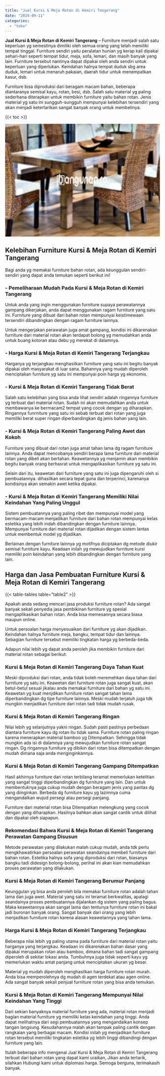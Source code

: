 ```yaml
---
title: "Jual Kursi & Meja Rotan di Kemiri Tangerang"
date: "2024-09-11"
categories: 
  - "toko"
---
```


**Jual Kursi & Meja Rotan di Kemiri Tangerang** – Furniture menjadi salah satu keperluan yg semestinya dimiliki oleh semua orang yang telah memiliki tempat tinggal. Furniture sendiri yaitu peralatan hunian yg kerap kali dipakai sehari-hari seperti tempat tidur, meja, sofa, lemari, dan masih banyak yang lain. Furniture tersebut nantinya dapat dipakai oleh anda sendiri untuk keperluan yang diperlukan. Keindahan halnya tempat duduk sbg area duduk, lemari untuk menaruh pakaian, daerah tidur untuk menempatkan kasur, dsb.

Furniture bisa diproduksi dari beragam macam bahan, beberapa diantaranya semisal kayu, rotan, besi, dsb. Salah satu material yg paling sederhana diterapkan untuk membikin furniture yaitu bahan rotan. Jenis material yg satu ini sungguh-sungguh mempunyai kelebihan tersendiri yang akan menjadi ketertarikan sangat banyak orang untuk membelinya.

{{< toc >}}

![Jual Kursi & Meja Rotan di Kemiri Tangerang](/images/kursi-meja-rotan-murah08.png)

## Kelebihan Furniture Kursi & Meja Rotan di Kemiri Tangerang

Bagi anda yg memakai furniture bahan rotan, ada keunggulan sendiri-sendiri yang dapat anda temukan seperti berikut ini!

### \- Pemeliharaan Mudah Pada Kursi & Meja Rotan di Kemiri Tangerang

Untuk anda yang ingin menggunakan furniture supaya perawatannya gampang dikerjakan, anda dapat menggunakan ragam furniture yang satu ini. Furniture yang dibuat dari bahan rotan mempunyai keistimewaan tersendiri dibandingkan dengan ragam furniture lainnya.

Untuk mengerjakan perawatan juga amat gampang, kondisi ini dikarenakan furniture dari material rotan akan terdapat bolong yg memudahkan anda untuk buang kotoran atau debu yg merekat di dalamnya.

### \- Harga Kursi & Meja Rotan di Kemiri Tangerang Terjangkau

Harganya yg terjangkau menghasilkan furniture yang satu ini begitu banyak dipakai oleh masyarakat di luar sana. Bahannya yang mudah diperoleh menciptakan furniture yg satu ini mempunyai poin harga yg ekonomis.

### \- Kursi & Meja Rotan di Kemiri Tangerang Tidak Berat

Salah satu kelebihan yang bisa anda lihat sendiri adalah ringannya furniture yg terbuat dari material rotan. Sudah ini akan memudahkan anda untuk membawanya ke bermacam2 tempat yang cocok dengan yg diharapkan. Ringannya funrniture yang satu ini sebab terbuat dari rotan yang juga memiliki berat super ringan diperbandingkan dg jenis bahan yang lain.

### \- Kursi & Meja Rotan di Kemiri Tangerang Paling Awet dan Kokoh

Furniture yang dibuat dari rotan juga amat tahan lama dg ragam furniture lainnya. Anda dapat mencobanya sendiri berapa lama furniture dari material rotan yang dibeli akan bertahan. Keawetannya yg menjamin akan membikin begitu banyak orang berhasrat untuk mengaplikasikan furniture yg satu ini.

Selain dari itu, keawetan dari furniture yang satu ini juga dipengaruhi oleh si pembuatannya. dihasilkan secara tepat guna dan terperinci, karenanya kondisinya akan semakin awet ketika dipakai.

### \- Kursi & Meja Rotan di Kemiri Tangerang Memiliki Nilai Keindahan Yang Paling Unggul

Sistem pembuatannya yang paling ribet dan mempunyai model yang bermacam-macam menjadikan furniture dari bahan rotan mempunyai kelas estetika yang lebih indah dibandingkan dengan furniture lainnya. Mempunyai furniture dari material rotan dijadikan dengan sistem lantas untuk membentuk model yg dijadikan.

Berlainan dengan furniture lainnya yg motifnya diciptakan dg metode diukir semisal furniture kayu. Keadaan inilah yg mewujudkan furniture kursi memiliki poin keindahan yang lebih dibandingkan dengan furniture yang lain.

## Harga dan Jasa Pembuatan Furniture Kursi & Meja Rotan di Kemiri Tangerang

{{< table-tables table="table2" >}}

Apakah anda sedang mencari jasa produksi furniture rotan? Ada sangat banyak sekali penyedia jasa pembikinan furniture yg spesial mengaplikasikan bahan rotan. Anda bisa memesannya secara biasa maupun online.

Untuk persoalan harga menyesuaikan dari furniture yg akan dijadikan. Keindahan halnya furniture meja, bangku, tempat tidur dan lainnya. Sebagian furniture tersebut memiliki tingkatan harga yg berbeda-beda.

Adapun nilai lebih yg dapat anda peroleh jika membikin furniture dari material rotan sebagai berikut:

### Kursi & Meja Rotan di Kemiri Tangerang Daya Tahan Kuat

Meski diproduksi dari rotan, anda tidak boleh meremehkan daya tahan dari furniture yg satu ini. Keawetan dari furniture rotan juga sangat kuat, akan betul-betul sesuai jikalau anda memakai furniture dari bahan yg satu ini. Keawetan yg kuat menjdikan furniture rotan sangat tahan lama diperbandingkan dg tipe furniture lainnya. Meski mudah terjatuh juga tdk mungkin menjadikan furniture dari rotan tadi tidak mudah rusak.

### Kursi & Meja Rotan di Kemiri Tangerang Ringan

Nilai lebih yg selanjutnya yakni ringan. Sudah pasti pastinya perbedaan diantara furniture kayu dg rotan itu tidak sama. Furniture rotan paling ringan karena menerapkan material bamboo yg Ditempatkan. Sehingga tidak mungkin ada isi di dalamnya yang mewujudkan furniture rotan sangat ringan. Dg ringannya furniture yg dibikin dari rotan bisa ditempatkan dengan mudah dimana saja anda menginginkannya.

### Kursi & Meja Rotan di Kemiri Tangerang Gampang Ditempatkan

Hasil akhirnya furniture dari rotan terbilang teramat memerlukan ketelitian yang sangat tinggi diperbandingkan dg furniture yang lain. Dan untuk membentuknya juga cukup mudah dengan beragam jenis yang pantas dg yang diinginkan. Berbeda dg furniture kayu yg lazimnya cuma mengandalkan wujud persegi atau persegi panjang.

Furniture dari material rotan bisa Ditempatkan melengkung yang cocok dengan yang diharapkan. Hasilnya bahkan akan sangat cantik untuk dilihat dan dipakai oleh siapapun.

### Rekomendasi Bahwa Kursi & Meja Rotan di Kemiri Tangerang Perawatan Gampang Disusun

Metode perawatan yang dilakukan malah cukup mudah, anda tdk perlu mengkhawatirkan persoalan perawatan seandainya membeli furniture dari bahan rotan. Estetika halnya sofa yang diproduksi dari rotan, biasanya bangku tadi didesign bolong-bolong, perihal ini akan kian memudahkan proses perawatan yang dilakukan.

### Kursi & Meja Rotan di Kemiri Tangerang Berumur Panjang

Keunggulan yg bisa anda peroleh bila memakai furniture rotan adalah tahan lama dan juga awet. Material yang satu ini teramat berkwalitas, apalagi seandainya proses pembuatannya dijalankan dg sistem yang paling bagus. Maka keawetannya akan sangat lama dan tentunya furniture rotan ini bakal jadi buronan banyak orang. Sangat banyak dari orang yang lebih menjadikan furniture rotan karena alasan keawetannya yang tahan lama.

### Harga Kursi & Meja Rotan di Kemiri Tangerang Terjangkau

Beberapa nilai lebih yg paling utama pada furniture dari material rotan yaitu harganya yang terjangkau. Keadaan ini dikarenakan bahan dasar yang dipakai merupakan rotan atau bamboo, dimana bahan tadi sangat gampang diperoleh di sekitar lokasi anda. Tumbuhnya juga tidak seperti kayu yg memerlukan waktu amat panjang untuk menciptakan ukuran yg besar.

Material yg mudah diperoleh menghasilkan harga furniture rotan murah. Anda bisa memperolehnya dg mudah di agen terdekat atau agen online. Ada sangat banyak sekali penjual furniture rotan yang bisa anda temukan.

### Kursi & Meja Rotan di Kemiri Tangerang Mempunyai Nilai Keindahan Yang Tinggi

Dari sekian banyaknya material furniture yang ada, material rotan menjadi bagian material furniture yg memiliki kelas keindahan yang tinggi. Anda dapat melihatnya dari segi pembuatannya yang mengandalkan konsep tangan langsung. Kesudahannya malah akan tampak paling cantik dengan rangkaian yang berbagai macam. Kondisi inilah yg menjadikan furniture rotan tersebut memiliki tingkatan estetika yg lebih tinggi dibandingi dengan furniture yang lain.

Itulah beberapa info mengenai Jual Kursi & Meja Rotan di Kemiri Tangerang terbuat dari bahan rotan yang dapat kami uraikan, Jikan anda tertarik, silahkan Hubungi kami untuk diplomasi harga. Semoga berguna, terimakasih banyak.
